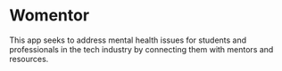 # Womentor
This app seeks to address mental health issues for students and professionals in the tech industry by connecting them with mentors and resources. 
